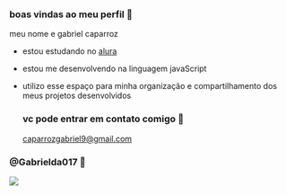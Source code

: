 ### boas vindas ao meu perfil 💙

meu nome e gabriel caparroz  

- estou estudando no [alura](https://www.alura.com.br) 
- estou me desenvolvendo na linguagem javaScript
- utilizo esse espaço para minha organização e compartilhamento dos meus projetos desenvolvidos

  ### vc pode entrar em contato comigo 📧
  caparrozgabriel9@gmail.com
  
 ### @Gabrielda017 🖤


![](https://media1.tenor.com/m/M1GmmzOuF4YAAAAC/yin-y-yang.gif)
